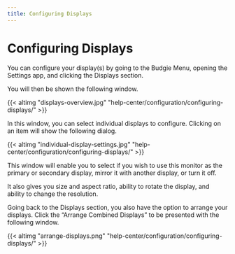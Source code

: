 ```yaml
---
title: Configuring Displays
---
```

# Configuring Displays

You can configure your display(s) by going to the Budgie Menu, opening the Settings app, and clicking the Displays section.

You will then be shown the following window.

{{< altimg "displays-overview.jpg" "help-center/configuration/configuring-displays/" >}}

In this window, you can select individual displays to configure. Clicking on an item will show the following dialog.

{{< altimg "individual-display-settings.jpg" "help-center/configuration/configuring-displays/" >}}

This window will enable you to select if you wish to use this monitor as the primary or secondary display, mirror it with another display, or turn it off.

It also gives you size and aspect ratio, ability to rotate the display, and ability to change the resolution.

Going back to the Displays section, you also have the option to arrange your displays. Click the “Arrange Combined Displays” to be presented with the following window.

{{< altimg "arrange-displays.png" "help-center/configuration/configuring-displays/" >}}